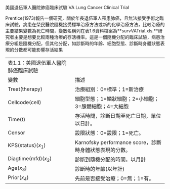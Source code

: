 美國退伍軍人醫院肺癌臨床試驗 VA Lung Cancer Clinical Trial

Prentice(1973)報告一個研究，關於年長退伍軍人罹患肺癌，且無法接受手術之臨床試驗，病患在榮民醫院隨機接受標準治療方法或新的化學治療方法，比較治療的主要結果變數為死亡時間，變數名稱列在表1.6資料檔案為**survVATrial.xls.**研究者主要是想要比較兩種治療的存活機率。這是一個隨機分配的臨床試驗，病患治療分組是隨機分配，但其他分配，如診斷時的年齡、細胞型態、診斷時身體狀態表現的分數都可能影響存活結果

|                      |                                           |
| -------------------- | ----------------------------------------- |
| 表1.1：美國退伍軍人醫院肺癌臨床試驗  |                                           |
| 變數                   | 描述                                        |
| Treat(therapy)       | 治療組別：0=標準；1=新治療                           |
| Cellcode(cell)       | 細胞型態；1=鱗狀細胞；2=小細胞；3=腺體細胞；4=大細胞            |
| Time(t)              | 存活時間，診斷日期至死亡日期，單位以日計。                     |
| Censor               | 設限狀態：0=設限；1=死亡。                           |
| KPS(status)($x_1$)   | Karnofsky performance score，診斷時身體狀態表現的分數。 |
| Diagtime(mfd)($x_2$) | 診斷到隨機分配的時間，以月計                            |
| Age($x_3$)           | 診斷時的年齡(以年計)                               |
| Prior($x_4$)         | 先前是否接受治療；0=無；1=有。                         |
